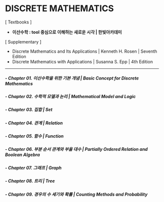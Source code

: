 # DISCRETE MATHEMATICS

[ Textbooks ]  
* **이산수학 : tool 중심으로 이해하는 새로운 시각 | 한빛아카데미**  

[ Supplementary ]  
* Discrete Mathematics and Its Applications | Kenneth H. Rosen | Seventh Edition  
* Discrete Mathematics with Applications | Susanna S. Epp | 4th Edition   

---

#####   - Chapter 01. 이산수학을 위한 기본 개념 | Basic Concept for Discrete Mathematics  
##### - Chapter 02. 수학적 모델과 논리 | Mathematical Model and Logic  
##### - Chapter 03. 집합 | Set  
##### - Chapter 04. 관계 | Relation  
##### - Chapter 05. 함수 | Function  
##### - Chapter 06. 부분 순서 관계와 부울 대수 | Partially Ordered Relation and Boolean Algebra  
##### - Chapter 07. 그래프 | Graph  
##### - Chapter 08. 트리 | Tree  
##### - Chapter 09. 경우의 수 세기와 확률 | Counting Methods and Probability  
